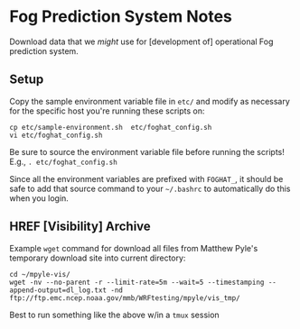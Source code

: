 Fog Prediction System Notes
===========================

Download data that we _might_ use for [development of] operational Fog prediction system.

Setup
-----

Copy the sample environment variable file in `etc/` and modify as necessary for the specific host you're running these scripts on:

```
cp etc/sample-environment.sh  etc/foghat_config.sh
vi etc/foghat_config.sh
```

Be sure to source the environment variable file before running the scripts!  E.g., `. etc/foghat_config.sh`

Since all the environment variables are prefixed with `FOGHAT_`, it should be safe to add that source command to your `~/.bashrc` to automatically do this when you login.


HREF [Visibility] Archive
-------------------------

Example `wget` command for download all files from Matthew Pyle's temporary download site into current directory:

    cd ~/mpyle-vis/
    wget -nv --no-parent -r --limit-rate=5m --wait=5 --timestamping --append-output=dl_log.txt -nd ftp://ftp.emc.ncep.noaa.gov/mmb/WRFtesting/mpyle/vis_tmp/

Best to run something like the above w/in a `tmux` session

